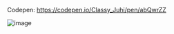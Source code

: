 Codepen: https://codepen.io/Classy_Juhi/pen/abQwrZZ

![image](https://github.com/ClassyJuhi/CSS-Design-Lab/assets/103419567/852531d6-4dc7-4c6c-b003-ccb21d341712)

